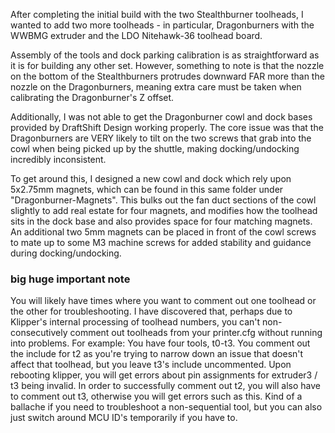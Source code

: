 After completing the initial build with the two Stealthburner toolheads, I wanted to add two more toolheads - in particular, Dragonburners with the WWBMG extruder and the LDO Nitehawk-36 toolhead board.

Assembly of the tools and dock parking calibration is as straightforward as it is for building any other set. However, something to note is that the nozzle on the bottom of the Stealthburners protrudes downward FAR more than the nozzle on the Dragonburners, meaning extra care must be taken when calibrating the Dragonburner's Z offset.

Additionally, I was not able to get the Dragonburner cowl and dock bases provided by DraftShift Design working properly. The core issue was that the Dragonburners are VERY likely to tilt on the two screws that grab into the cowl when being picked up by the shuttle, making docking/undocking incredibly inconsistent.

To get around this, I designed a new cowl and dock which rely upon 5x2.75mm magnets, which can be found in this same folder under "Dragonburner-Magnets". This bulks out the fan duct sections of the cowl slightly to add real estate for four magnets, and modifies how the toolhead sits in the dock base and also provides space for four matching magnets. An additional two 5mm magnets can be placed in front of the cowl screws to mate up to some M3 machine screws for added stability and guidance during docking/undocking.

### big huge important note
You will likely have times where you want to comment out one toolhead or the other for troubleshooting. I have discovered that, perhaps due to Klipper's internal processing of toolhead numbers, you can't non-consecutively comment out toolheads from your printer.cfg without running into problems. For example: You have four tools, t0-t3. You comment out the include for t2 as you're trying to narrow down an issue that doesn't affect that toolhead, but you leave t3's include uncommented. Upon rebooting klipper, you will get errors about pin assignments for extruder3 / t3 being invalid. In order to successfully comment out t2, you will also have to comment out t3, otherwise you will get errors such as this. Kind of a ballache if you need to troubleshoot a non-sequential tool, but you can also just switch around MCU ID's temporarily if you have to.
